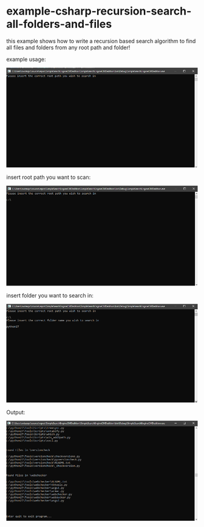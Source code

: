 # example-csharp-recursion-search-all-folders-and-files
this example shows how to write a recursion based search algorithm to find all files and folders from any root path and folder!

example usage:

![01](https://github.com/swizex/example-csharp-recursion-search-all-folders-and-files/blob/master/01.PNG)

insert root path you want to scan:

![02](https://github.com/swizex/example-csharp-recursion-search-all-folders-and-files/blob/master/02.PNG)

insert folder you want to search in:

![04](https://github.com/swizex/example-csharp-recursion-search-all-folders-and-files/blob/master/04.PNG)

Output:

![05](https://github.com/swizex/example-csharp-recursion-search-all-folders-and-files/blob/master/05.PNG)

